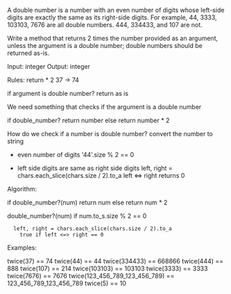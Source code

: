 A double number is a number with an even number of digits whose
left-side digits are exactly the same as its right-side digits. For
example, 44, 3333, 103103, 7676 are all double numbers. 444, 334433, and
107 are not.

Write a method that returns 2 times the number provided as an argument,
unless the argument is a double number; double numbers should be
returned as-is.

Input: integer
Output: integer

Rules:
  return * 2
    37 -> 74

  if argument is double number?
    return as is

We need something that checks if the argument is a double number

if double_number?
  return number
else
  return number * 2

How do we check if a number is double number?
  convert the number to string

  - even number of digits
    '44'.size % 2 == 0

  - left side digits are same as right side digits
    left, right = chars.each_slice(chars.size / 2).to_a
    left <=> right  returns 0

Algorithm:

  if double_number?(num)
    return num
  else
    return num * 2


double_number?(num)
    if num.to_s.size % 2 == 0

      left, right = chars.each_slice(chars.size / 2).to_a
        true if left <=> right == 0




Examples:

twice(37) == 74
twice(44) == 44
twice(334433) == 668866
twice(444) == 888
twice(107) == 214
twice(103103) == 103103
twice(3333) == 3333
twice(7676) == 7676
twice(123_456_789_123_456_789) == 123_456_789_123_456_789
twice(5) == 10

